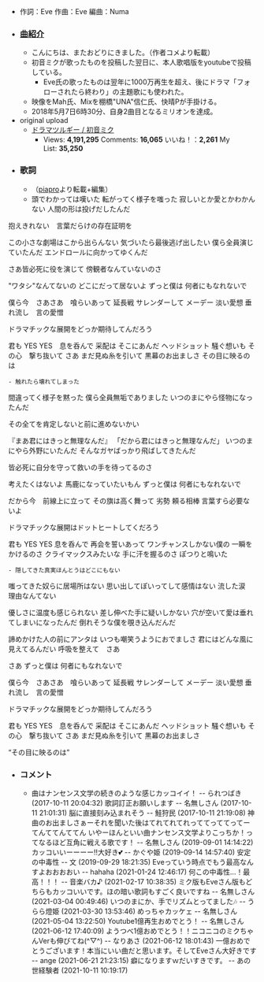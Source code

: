 - 作詞：Eve
作曲：Eve
編曲：Numa
- ### [曲紹介](https://w.atwiki.jp/hmiku/pages/36818.html)
    - こんにちは、またおどりにきました。（作者コメより転載）
    - 初音ミクが歌ったものを投稿した翌日に、本人歌唱版をyoutubeで投稿している。
        - Eve氏の歌ったものは翌年に1000万再生を超え、後にドラマ「フォローされたら終わり」の主題歌にも使われた。
    - 映像をMah氏、Mixを棚橋"UNA"信仁氏、快晴Pが手掛ける。
    - 2018年5月7日6時30分、自身2曲目となるミリオンを達成。
- original upload
    - [ドラマツルギー / 初音ミク](https://www.nicovideo.jp/watch/sm32076378)
        - Views: **4,191,295** Comments: **16,065** いいね！：**2,261** My List: **35,250**
- ### 歌詞
    - （[piapro](http://piapro.jp/t/oXWa)より転載+編集）
    - 頭でわかっては嘆いた
転がってく様子を嗤った
寂しいとか愛とかわかんない
人間の形は投げだしたんだ

抱えきれない　言葉だらけの存在証明を

この小さな劇場はこから出らんない
気づいたら最後逃げ出したい
僕ら全員演じていたんだ
エンドロールに向かってゆくんだ

さあ皆必死に役を演じて
傍観者なんていないのさ

"ワタシ"なんてないの どこにだって居ないよ
ずっと僕は 何者にもなれないで

僕ら今　さあさあ　喰らいあって
延長戦 サレンダーして
メーデー 淡い愛想
垂れ流し　言の愛憎

ドラマチックな展開をどっか期待してんだろう

君も YES YES　息を呑んで
采配は そこにあんだ
ヘッドショット 騒ぐ想いも
その心　撃ち抜いて さあ
まだ見ぬ糸を引いて 黒幕のお出ましさ
その目に映るのは


    - 触れたら壊れてしまった
間違ってく様子を黙った
僕ら全員無垢でありました
いつのまにやら怪物になったんだ

その全てを肯定しないと前に進めないかい

『まあ君にはきっと無理なんだ』
「だから君にはきっと無理なんだ」
いつのまにやら外野にいたんだ
そんなガヤばっかり飛ばしてきたんだ

皆必死に自分を守って救いの手を待ってるのさ

考えたくはないよ 馬鹿になっていたいもん
ずっと僕は 何者にもなれないで

だから今　前線上に立って
その旗は高く舞って
劣勢 頼る相棒
言葉すら必要ないよ

ドラマチックな展開はドットヒートしてくだろう

君も YES YES 息を呑んで
再会を誓いあって
ワンチャンスしかない僕の
一瞬をかけるのさ
クライマックスみたいな 手に汗を握るのさ
ぽつりと鳴いた


    - 隠してきた真実ほんとうはどこにもない
嗤ってきた奴らに居場所はない
思い出してぽいってして感情はない
流した涙　理由なんてない

優しさに温度も感じられない
差し伸べた手に疑いしかない
穴が空いて愛は垂れてしまいになったんだ
倒れそうな僕を覗き込んだんだ

諦めかけた人の前にアンタは
いつも嘲笑うようにおでましさ
君にはどんな風に見えてるんだい
呼吸を整えて　さあ

さあ ずっと僕は 何者にもなれないで

僕ら今　さあさあ　喰らいあって
延長戦 サレンダーして
メーデー 淡い愛想
垂れ流し　言の愛憎

ドラマチックな展開をどっか期待してんだろう

君も YES YES　息を呑んで
采配は そこにあんだ
ヘッドショット 騒ぐ想いも
その心　撃ち抜いて さあ
まだ見ぬ糸を引いて 黒幕のお出ましさ

“その目に映るのは”
- ### コメント
    - 曲はナンセンス文学の続きのような感じカッコイイ！ -- られつばき (2017-10-11 20:04:32)
歌詞訂正お願いします -- 名無しさん (2017-10-11 21:01:31)
脳に直接刻み込まれそう -- 鮭狩民 (2017-10-11 21:19:08)
神曲のお出ましさぁーそれを聞いた後はてれてれてれっててっててってーてんててんててん いやーほんといい曲ナンセンス文学よりこっちか！ってなるほど互角に戦える歌です！ -- 名無しさん (2019-09-01 14:14:22)
カッコいいーーーー‼️大好き💕 -- かぐや姫 (2019-09-14 14:57:40)
安定の中毒性 -- 文 (2019-09-29 18:21:35)
Eveっていう時点でもう最高なんすよおおおおい -- hahaha (2021-01-24 12:46:17)
何この中毒性…！最高！！！ -- 音楽バカ♪ (2021-02-17 10:38:35)
ミク版もEveさん版もどちらもカッコいいです。ほの暗い歌詞もすごく良いですね -- 名無しさん (2021-03-04 00:49:46)
いつのまにか、手でリズムとってました🎶 -- うらら燈姫 (2021-03-30 13:53:46)
めっちゃカッケェ -- 名無しさん (2021-05-04 13:22:50)
Youtube1億再生おめでとう！ -- 名無しさん (2021-06-12 17:40:09)
ようつべ1億おめでとう！！ニコニコのミクちゃんVerも伸びてね(^▽^) -- なりあさ (2021-06-12 18:01:43)
一億おめでとうございます！本当にいい曲だと思います。そしてEveさん大好きです -- ange (2021-06-21 21:23:15)
癖になりますｗだいすきです。 -- あの世経験者 (2021-10-11 10:19:17)
